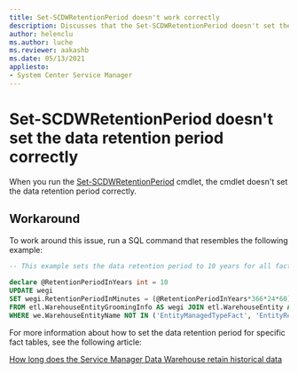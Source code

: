```yaml
---
title: Set-SCDWRetentionPeriod doesn't work correctly
description: Discusses that the Set-SCDWRetentionPeriod doesn't set the data retention period correctly. Provides a workaround.
author: helenclu
ms.author: luche
ms.reviewer: aakashb
ms.date: 05/13/2021
appliesto: 
- System Center Service Manager
---
```

# Set-SCDWRetentionPeriod doesn't set the data retention period correctly

When you run the [Set-SCDWRetentionPeriod](/powershell/module/microsoft.enterprisemanagement.warehouse.cmdlets/set-scdwretentionperiod) cmdlet, the cmdlet doesn't set the data retention period correctly.

## Workaround

To work around this issue, run a SQL command that resembles the following example:

```sql
-- This example sets the data retention period to 10 years for all fact tables.
 
declare @RetentionPeriodInYears int = 10
UPDATE wegi
SET wegi.RetentionPeriodInMinutes = (@RetentionPeriodInYears*366*24*60)
FROM etl.WarehouseEntityGroomingInfo AS wegi JOIN etl.WarehouseEntity AS we ON we.WarehouseEntityId = wegi.WarehouseEntityId
WHERE we.WarehouseEntityName NOT IN ('EntityManagedTypeFact', 'EntityRelatesToEntityFact')
```

For more information about how to set the data retention period for specific fact tables, see the following article:

[How long does the Service Manager Data Warehouse retain historical data](https://techcommunity.microsoft.com/t5/system-center-blog/how-long-does-the-service-manager-data-warehouse-retain/ba-p/343507)

